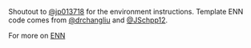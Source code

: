 Shoutout to [@jp013718](https://github.com/jp013718) for the environment instructions. Template ENN code comes from [@drchangliu](https://github.com/drchangliu) and [@JSchpp12](https://github.com/JSchpp12).

For more on [ENN](https://github.com/entity-neural-network/enn-trainer)

